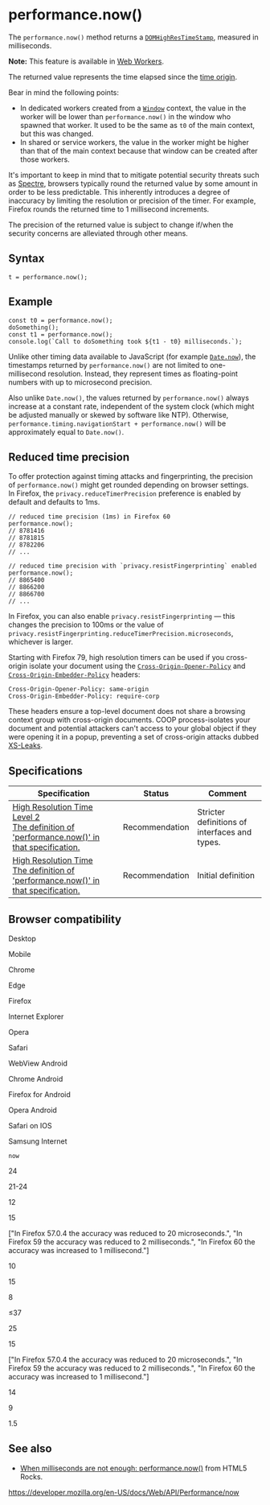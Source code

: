 # performance.now()

The `performance.now()` method returns a [`DOMHighResTimeStamp`](../domhighrestimestamp), measured in milliseconds.

**Note:** This feature is available in [Web Workers](../web_workers_api).

The returned value represents the time elapsed since the [time origin](../domhighrestimestamp#the_time_origin).

Bear in mind the following points:

- In dedicated workers created from a [`Window`](../window) context, the value in the worker will be lower than `performance.now()` in the window who spawned that worker. It used to be the same as `t0` of the main context, but this was changed.
- In shared or service workers, the value in the worker might be higher than that of the main context because that window can be created after those workers.

It's important to keep in mind that to mitigate potential security threats such as [Spectre](https://spectreattack.com/), browsers typically round the returned value by some amount in order to be less predictable. This inherently introduces a degree of inaccuracy by limiting the resolution or precision of the timer. For example, Firefox rounds the returned time to 1 millisecond increments.

The precision of the returned value is subject to change if/when the security concerns are alleviated through other means.

## Syntax

    t = performance.now();

## Example

    const t0 = performance.now();
    doSomething();
    const t1 = performance.now();
    console.log(`Call to doSomething took ${t1 - t0} milliseconds.`);

Unlike other timing data available to JavaScript (for example [`Date.now`](https://developer.mozilla.org/en-US/docs/Web/JavaScript/Reference/Global_Objects/Date/now)), the timestamps returned by `performance.now()` are not limited to one-millisecond resolution. Instead, they represent times as floating-point numbers with up to microsecond precision.

Also unlike `Date.now()`, the values returned by `performance.now()` always increase at a constant rate, independent of the system clock (which might be adjusted manually or skewed by software like NTP). Otherwise, `performance.timing.navigationStart + performance.now()` will be approximately equal to `Date.now()`.

## Reduced time precision

To offer protection against timing attacks and fingerprinting, the precision of `performance.now()` might get rounded depending on browser settings.  
In Firefox, the `privacy.reduceTimerPrecision` preference is enabled by default and defaults to 1ms.

    // reduced time precision (1ms) in Firefox 60
    performance.now();
    // 8781416
    // 8781815
    // 8782206
    // ...

    // reduced time precision with `privacy.resistFingerprinting` enabled
    performance.now();
    // 8865400
    // 8866200
    // 8866700
    // ...

In Firefox, you can also enable `privacy.resistFingerprinting` — this changes the precision to 100ms or the value of `privacy.resistFingerprinting.reduceTimerPrecision.microseconds`, whichever is larger.

Starting with Firefox 79, high resolution timers can be used if you cross-origin isolate your document using the [`Cross-Origin-Opener-Policy`](https://developer.mozilla.org/en-US/docs/Web/HTTP/Headers/Cross-Origin-Opener-Policy) and [`Cross-Origin-Embedder-Policy`](https://developer.mozilla.org/en-US/docs/Web/HTTP/Headers/Cross-Origin-Embedder-Policy) headers:

    Cross-Origin-Opener-Policy: same-origin
    Cross-Origin-Embedder-Policy: require-corp

These headers ensure a top-level document does not share a browsing context group with cross-origin documents. COOP process-isolates your document and potential attackers can't access to your global object if they were opening it in a popup, preventing a set of cross-origin attacks dubbed [XS-Leaks](https://github.com/xsleaks/xsleaks).

## Specifications

<table><thead><tr class="header"><th>Specification</th><th>Status</th><th>Comment</th></tr></thead><tbody><tr class="odd"><td><a href="https://www.w3.org/TR/hr-time-2/#dom-performance-now">High Resolution Time Level 2<br />
<span class="small">The definition of 'performance.now()' in that specification.</span></a></td><td><span class="spec-rec">Recommendation</span></td><td>Stricter definitions of interfaces and types.</td></tr><tr class="even"><td><a href="https://www.w3.org/TR/hr-time-1/#dom-performance-now">High Resolution Time<br />
<span class="small">The definition of 'performance.now()' in that specification.</span></a></td><td><span class="spec-rec">Recommendation</span></td><td>Initial definition</td></tr></tbody></table>

## Browser compatibility

Desktop

Mobile

Chrome

Edge

Firefox

Internet Explorer

Opera

Safari

WebView Android

Chrome Android

Firefox for Android

Opera Android

Safari on IOS

Samsung Internet

`now`

24

21-24

12

15

\["In Firefox 57.0.4 the accuracy was reduced to 20 microseconds.", "In Firefox 59 the accuracy was reduced to 2 milliseconds.", "In Firefox 60 the accuracy was increased to 1 millisecond."\]

10

15

8

≤37

25

15

\["In Firefox 57.0.4 the accuracy was reduced to 20 microseconds.", "In Firefox 59 the accuracy was reduced to 2 milliseconds.", "In Firefox 60 the accuracy was increased to 1 millisecond."\]

14

9

1.5

## See also

- [When milliseconds are not enough: performance.now()](http://updates.html5rocks.com/2012/08/When-milliseconds-are-not-enough-performance-now) from HTML5 Rocks.

<a href="https://developer.mozilla.org/en-US/docs/Web/API/Performance/now" class="_attribution-link">https://developer.mozilla.org/en-US/docs/Web/API/Performance/now</a>
